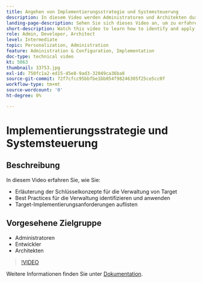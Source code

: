 ```yaml
---
title: Angehen von Implementierungsstrategie und Systemsteuerung
description: In diesem Video werden Administratoren und Architekten durch wichtige Konzepte bei der Verwaltung und Implementierung von Adobe Target geführt. Sehen Sie sich dieses Video an, um zu erfahren, wie Sie Best Practices für die Verwaltung identifizieren und anwenden und die Anforderungen für die Implementierung von Target auflisten.
landing-page-description: Sehen Sie sich dieses Video an, um zu erfahren, wie Sie Best Practices für die Verwaltung identifizieren und anwenden und die Anforderungen für die Implementierung von Target auflisten.
short-description: Watch this video to learn how to identify and apply governance best practices and list Target implementation requirements.
role: Admin, Developer, Architect
level: Intermediate
topic: Personalization, Administration
feature: Administration & Configuration, Implementation
doc-type: technical video
kt: 5063
thumbnail: 33753.jpg
exl-id: 750fc1a2-ed15-45e8-9ad3-32049ca36ba8
source-git-commit: 72f7cfcc95bbfbe1bb054f98246305f25ce5cc0f
workflow-type: tm+mt
source-wordcount: '0'
ht-degree: 0%

---
```


# Implementierungsstrategie und Systemsteuerung

## Beschreibung

In diesem Video erfahren Sie, wie Sie:

* Erläuterung der Schlüsselkonzepte für die Verwaltung von Target
* Best Practices für die Verwaltung identifizieren und anwenden
* Target-Implementierungsanforderungen auflisten

## Vorgesehene Zielgruppe

* Administratoren
* Entwickler
* Architekten

>[!VIDEO](https://video.tv.adobe.com/v/33753/?quality=12)

Weitere Informationen finden Sie unter [Dokumentation](https://experienceleague.adobe.com/docs/target/using/administer/administrating-target.html?lang=en).
